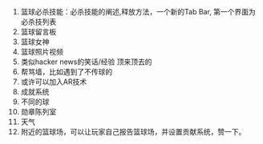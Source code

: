 1. 篮球必杀技能：必杀技能的阐述,释放方法，一个新的Tab Bar, 第一个界面为必杀技列表
2. 篮球留言板
3. 篮球女神
4. 篮球照片视频
5. 类似hacker news的笑话/经验 顶来顶去的
6. 帮骂墙，比如遇到了不传球的
7. 或许可以加入AR技术
8. 成就系统
9. 不同的球
10. 勋章陈列室
11. 天气
12.  附近的篮球场，可以让玩家自己报告篮球场，并设置贡献系统，赞一下。
